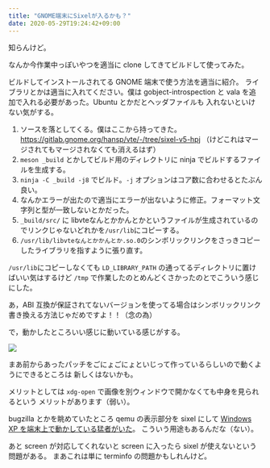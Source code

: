 ```yaml
---
title: "GNOME端末にSixelが入るかも？"
date: 2020-05-29T19:24:42+09:00
---
```


知らんけど。

なんか今作業中っぽいやつを適当に clone してきてビルドして使ってみた。

ビルドしてインストールされてる GNOME 端末で使う方法を適当に紹介。
ライブラリとかは適当に入れてください。僕は gobject-introspection
と vala を追加で入れる必要があった。Ubuntu とかだとヘッダファイルも
入れないといけない気がする。

1. ソースを落としてくる。僕はここから持ってきた。 https://gitlab.gnome.org/hansp/vte/-/tree/sixel-v5-hpj （けどこれはマージされてもマージされなくても消えるはず）
1. `meson _build` とかしてビルド用のディレクトリに ninja でビルドするファイルを生成する。
1. `ninja -C _build -j8` でビルド。`-j` オプションはコア数に合わせるとたぶん良い。
1. なんかエラーが出たので適当にエラーが出ないように修正。フォーマット文字列と型が一致しないとかだった。
1. `_build/src/` に libvteなんとかかんとかというファイルが生成されているのでリンクじゃないどれかを`/usr/lib`にコピーする。
1. `/usr/lib/libvteなんとかかんとか.so.0`のシンボリックリンクをさっきコピーしたライブラリを指すように張り直す。

`/usr/lib`にコピーしなくても `LD_LIBRARY_PATH` の通ってるディレクトリに置けばいい気はするけど
`/tmp` で作業したのとめんどくさかったのとでこういう感じにした。

あ，ABI 互換が保証されてないバージョンを使ってる場合はシンボリックリンク書き換える方法じゃだめですよ！！（念の為）

で，動かしたところいい感じに動いている感じがする。

![](/images/20200529-gnome-terminal-sixel/screenshot.png)

まあ前からあったパッチをごにょごにょといじって作っているらしいので動くようにできるところは
新しくはないかも。

メリットとしては `xdg-open` で画像を別ウィンドウで開かなくても中身を見られるという
メリットがあります（弱い）。

bugzilla とかを眺めていたところ qemu の表示部分を sixel にして
[Windows XP を端末上で動かしている猛者がいた](https://youtu.be/X6M5tgNjEuQ)。
こういう用途もあるんだな（ない）。

あと screen が対応してくれないと screen に入ったら sixel が使えないという問題がある。
まあこれは単に terminfo の問題かもしれんけど。
